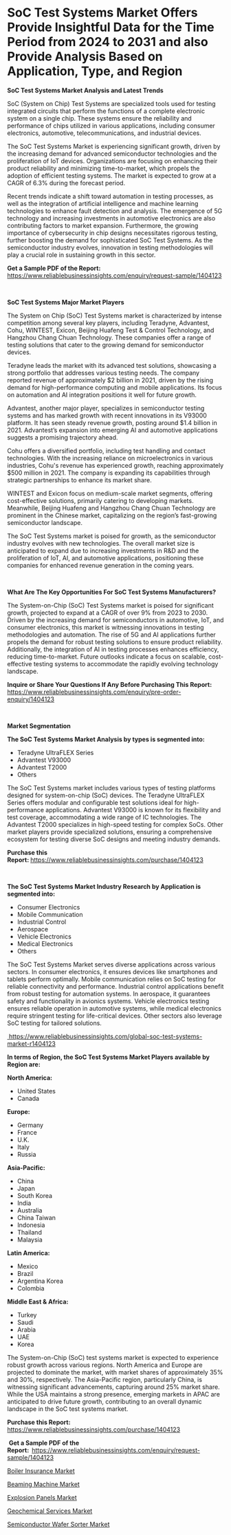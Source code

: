 <p><h1>SoC Test Systems Market Offers Provide Insightful Data for the Time Period from 2024 to 2031 and also Provide Analysis Based on Application, Type, and Region</h1></p><p><strong>SoC Test Systems Market Analysis and Latest Trends</strong></p>
<p><p>SoC (System on Chip) Test Systems are specialized tools used for testing integrated circuits that perform the functions of a complete electronic system on a single chip. These systems ensure the reliability and performance of chips utilized in various applications, including consumer electronics, automotive, telecommunications, and industrial devices. </p><p>The SoC Test Systems Market is experiencing significant growth, driven by the increasing demand for advanced semiconductor technologies and the proliferation of IoT devices. Organizations are focusing on enhancing their product reliability and minimizing time-to-market, which propels the adoption of efficient testing systems. The market is expected to grow at a CAGR of 6.3% during the forecast period. </p><p>Recent trends indicate a shift toward automation in testing processes, as well as the integration of artificial intelligence and machine learning technologies to enhance fault detection and analysis. The emergence of 5G technology and increasing investments in automotive electronics are also contributing factors to market expansion. Furthermore, the growing importance of cybersecurity in chip designs necessitates rigorous testing, further boosting the demand for sophisticated SoC Test Systems. As the semiconductor industry evolves, innovation in testing methodologies will play a crucial role in sustaining growth in this sector.</p></p>
<p><strong>Get a Sample PDF of the Report:&nbsp;</strong> <a href="https://www.reliablebusinessinsights.com/enquiry/request-sample/1404123?utm_campaign=1121&utm_medium=2&utm_source=Github&utm_content=ia&utm_term=23102024&utm_id=soc-test-systems">https://www.reliablebusinessinsights.com/enquiry/request-sample/1404123</a></p>
<p>&nbsp;</p>
<p><strong>SoC Test Systems Major Market Players</strong></p>
<p><p>The System on Chip (SoC) Test Systems market is characterized by intense competition among several key players, including Teradyne, Advantest, Cohu, WINTEST, Exicon, Beijing Huafeng Test & Control Technology, and Hangzhou Chang Chuan Technology. These companies offer a range of testing solutions that cater to the growing demand for semiconductor devices.</p><p>Teradyne leads the market with its advanced test solutions, showcasing a strong portfolio that addresses various testing needs. The company reported revenue of approximately $2 billion in 2021, driven by the rising demand for high-performance computing and mobile applications. Its focus on automation and AI integration positions it well for future growth.</p><p>Advantest, another major player, specializes in semiconductor testing systems and has marked growth with recent innovations in its V93000 platform. It has seen steady revenue growth, posting around $1.4 billion in 2021. Advantest’s expansion into emerging AI and automotive applications suggests a promising trajectory ahead.</p><p>Cohu offers a diversified portfolio, including test handling and contact technologies. With the increasing reliance on microelectronics in various industries, Cohu's revenue has experienced growth, reaching approximately $500 million in 2021. The company is expanding its capabilities through strategic partnerships to enhance its market share.</p><p>WINTEST and Exicon focus on medium-scale market segments, offering cost-effective solutions, primarily catering to developing markets. Meanwhile, Beijing Huafeng and Hangzhou Chang Chuan Technology are prominent in the Chinese market, capitalizing on the region’s fast-growing semiconductor landscape.</p><p>The SoC Test Systems market is poised for growth, as the semiconductor industry evolves with new technologies. The overall market size is anticipated to expand due to increasing investments in R&D and the proliferation of IoT, AI, and automotive applications, positioning these companies for enhanced revenue generation in the coming years.</p></p>
<p>&nbsp;</p>
<p><strong>What Are The Key Opportunities For SoC Test Systems Manufacturers?</strong></p>
<p><p>The System-on-Chip (SoC) Test Systems market is poised for significant growth, projected to expand at a CAGR of over 9% from 2023 to 2030. Driven by the increasing demand for semiconductors in automotive, IoT, and consumer electronics, this market is witnessing innovations in testing methodologies and automation. The rise of 5G and AI applications further propels the demand for robust testing solutions to ensure product reliability. Additionally, the integration of AI in testing processes enhances efficiency, reducing time-to-market. Future outlooks indicate a focus on scalable, cost-effective testing systems to accommodate the rapidly evolving technology landscape.</p></p>
<p><strong>Inquire or Share Your Questions If Any Before Purchasing This Report:</strong> <a href="https://www.reliablebusinessinsights.com/enquiry/pre-order-enquiry/1404123?utm_campaign=1121&utm_medium=2&utm_source=Github&utm_content=ia&utm_term=23102024&utm_id=soc-test-systems">https://www.reliablebusinessinsights.com/enquiry/pre-order-enquiry/1404123</a></p>
<p>&nbsp;</p>
<p><strong>Market Segmentation</strong></p>
<p><strong>The SoC Test Systems Market Analysis by types is segmented into:</strong></p>
<p><ul><li>Teradyne UltraFLEX Series</li><li>Advantest V93000</li><li>Advantest T2000</li><li>Others</li></ul></p>
<p><p>The SoC Test Systems market includes various types of testing platforms designed for system-on-chip (SoC) devices. The Teradyne UltraFLEX Series offers modular and configurable test solutions ideal for high-performance applications. Advantest V93000 is known for its flexibility and test coverage, accommodating a wide range of IC technologies. The Advantest T2000 specializes in high-speed testing for complex SoCs. Other market players provide specialized solutions, ensuring a comprehensive ecosystem for testing diverse SoC designs and meeting industry demands.</p></p>
<p><strong>Purchase this Report:&nbsp;</strong><a href="https://www.reliablebusinessinsights.com/purchase/1404123?utm_campaign=1121&utm_medium=2&utm_source=Github&utm_content=ia&utm_term=23102024&utm_id=soc-test-systems">https://www.reliablebusinessinsights.com/purchase/1404123</a></p>
<p>&nbsp;</p>
<p><strong>The SoC Test Systems Market Industry Research by Application is segmented into:</strong></p>
<p><ul><li>Consumer Electronics</li><li>Mobile Communication</li><li>Industrial Control</li><li>Aerospace</li><li>Vehicle Electronics</li><li>Medical Electronics</li><li>Others</li></ul></p>
<p><p>The SoC Test Systems Market serves diverse applications across various sectors. In consumer electronics, it ensures devices like smartphones and tablets perform optimally. Mobile communication relies on SoC testing for reliable connectivity and performance. Industrial control applications benefit from robust testing for automation systems. In aerospace, it guarantees safety and functionality in avionics systems. Vehicle electronics testing ensures reliable operation in automotive systems, while medical electronics require stringent testing for life-critical devices. Other sectors also leverage SoC testing for tailored solutions.</p></p>
<p><a href="https://www.reliablebusinessinsights.com/global-soc-test-systems-market-r1404123?utm_campaign=1121&utm_medium=2&utm_source=Github&utm_content=ia&utm_term=23102024&utm_id=soc-test-systems">&nbsp;https://www.reliablebusinessinsights.com/global-soc-test-systems-market-r1404123</a></p>
<p><strong>In terms of Region, the SoC Test Systems Market Players available by Region are:</strong></p>
<p>
    <p> <strong> North America: </strong>
        <ul>
            <li>United States</li>
            <li>Canada</li>
        </ul>
        </p> 
    <p> <strong> Europe: </strong>
        <ul>
            <li>Germany</li>
            <li>France</li>
            <li>U.K.</li>
            <li>Italy</li>
            <li>Russia</li>
        </ul>
        </p> 
    <p> <strong> Asia-Pacific: </strong>
        <ul>
            <li>China</li>
            <li>Japan</li>
            <li>South Korea</li>
            <li>India</li>
            <li>Australia</li>
            <li>China Taiwan</li>
            <li>Indonesia</li>
            <li>Thailand</li>
            <li>Malaysia</li>
        </ul>
        </p> 
    <p> <strong> Latin America: </strong>
        <ul>
            <li>Mexico</li>
            <li>Brazil</li>
            <li>Argentina Korea</li>
            <li>Colombia</li>
        </ul>
        </p> 
    <p> <strong> Middle East & Africa: </strong>
        <ul>
            <li>Turkey</li>
            <li>Saudi</li>
            <li>Arabia</li>
            <li>UAE</li>
            <li>Korea</li>
        </ul>
    </p>
    </p>
<p><p>The System-on-Chip (SoC) test systems market is expected to experience robust growth across various regions. North America and Europe are projected to dominate the market, with market shares of approximately 35% and 30%, respectively. The Asia-Pacific region, particularly China, is witnessing significant advancements, capturing around 25% market share. While the USA maintains a strong presence, emerging markets in APAC are anticipated to drive future growth, contributing to an overall dynamic landscape in the SoC test systems market.</p></p>
<p><strong>Purchase this Report: </strong><a href="https://www.reliablebusinessinsights.com/purchase/1404123?utm_campaign=1121&utm_medium=2&utm_source=Github&utm_content=ia&utm_term=23102024&utm_id=soc-test-systems">https://www.reliablebusinessinsights.com/purchase/1404123</a></p>
<p>&nbsp;<strong>Get a Sample PDF of the Report:&nbsp;&nbsp;</strong><a href="https://www.reliablebusinessinsights.com/enquiry/request-sample/1404123?utm_campaign=1121&utm_medium=2&utm_source=Github&utm_content=ia&utm_term=23102024&utm_id=soc-test-systems">https://www.reliablebusinessinsights.com/enquiry/request-sample/1404123</a></p>
<p><strong></strong></p>
<p><p><a href="https://www.linkedin.com/pulse/global-boiler-insurance-market-analysis-trends-forecasts-growth-9gpzf?utm_campaign=1121&utm_medium=2&utm_source=Github&utm_content=ia&utm_term=23102024&utm_id=soc-test-systems">Boiler Insurance Market</a></p><p><a href="https://issuu.com/reportprime-2/docs/beaming-machine-market-size-2030.pp_db96ffaecf76c1?utm_campaign=1121&utm_medium=2&utm_source=Github&utm_content=ia&utm_term=23102024&utm_id=soc-test-systems">Beaming Machine Market</a></p><p><a href="https://issuu.com/reportprime-2/docs/explosion-panels-market-size-2030.p_061d6ac3e5ebbe?utm_campaign=1121&utm_medium=2&utm_source=Github&utm_content=ia&utm_term=23102024&utm_id=soc-test-systems">Explosion Panels Market</a></p><p><a href="https://www.linkedin.com/pulse/global-geochemical-services-market-trends-forecasts-strategic-uuhvf?utm_campaign=1121&utm_medium=2&utm_source=Github&utm_content=ia&utm_term=23102024&utm_id=soc-test-systems">Geochemical Services Market</a></p><p><a href="https://github.com/Alanbrewer218/Market-Research-Report-List-1/blob/main/semiconductor-wafer-sorter-market.md?utm_campaign=1121&utm_medium=2&utm_source=Github&utm_content=ia&utm_term=23102024&utm_id=soc-test-systems">Semiconductor Wafer Sorter Market</a></p></p>